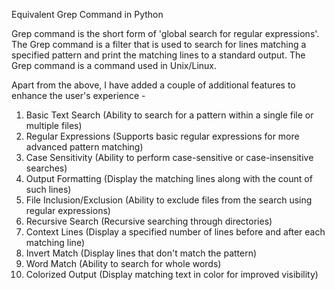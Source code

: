 Equivalent Grep Command in Python

Grep command is the short form of 'global search for regular expressions'. The Grep command is a filter that is used to search for lines matching a specified pattern and print the matching
lines to a standard output. The Grep command is a command used in Unix/Linux.

Apart from the above, I have added a couple of additional features to enhance the user's experience - 
1) Basic Text Search (Ability to search for a pattern within a single file or multiple files)
2) Regular Expressions (Supports basic regular expressions for more advanced pattern matching)
3) Case Sensitivity (Ability to perform case-sensitive or case-insensitive searches)
4) Output Formatting (Display the matching lines along with the count of such lines)
5) File Inclusion/Exclusion (Ability to exclude files from the search using regular expressions)
6) Recursive Search (Recursive searching through directories)
7) Context Lines (Display a specified number of lines before and after each matching line)
8) Invert Match (Display lines that don't match the pattern)
9) Word Match (Ability to search for whole words)
10) Colorized Output (Display matching text in color for improved visibility)
